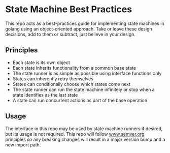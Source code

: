 # State Machine Best Practices

This repo acts as a best-practices guide for implementing state machines in
golang using an object-oriented approach. Take or leave these design decisions,
add to them or subtract, just believe in your design.

## Principles

- Each state is its own object
- Each state inherits functionality from a common base state
- The state runner is as simple as possible using interface functions only
- States can inherently retry themselves
- States can conditionally choose which states come next
- The state runner can run the state machine infinitely or stop when a state
  identifies as the last state
- A state can run concurrent actions as part of the base operation

## Usage

The interface in this repo may be used by state machine runners if desired, but
its usage is not required. This repo will follow www.semver.org principles so
any breaking changes will result in a major version bump and a new import path.
